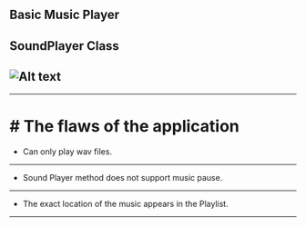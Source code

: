 Basic Music Player
--------------------------
SoundPlayer Class
--------------------------
![Alt text](https://github.com/melihcan1376/MusicPlayer/blob/main/music.png?raw=true "Optional Title")
-------------------------------------------------------------------------------------------------------
-------------------------------------------------------
# # The flaws of the application #

* Can only play wav files.
-------------------------------------------------------
* Sound Player method does not support music pause.
-------------------------------------------------------
* The exact location of the music appears in the Playlist.
-------------------------------------------------------
